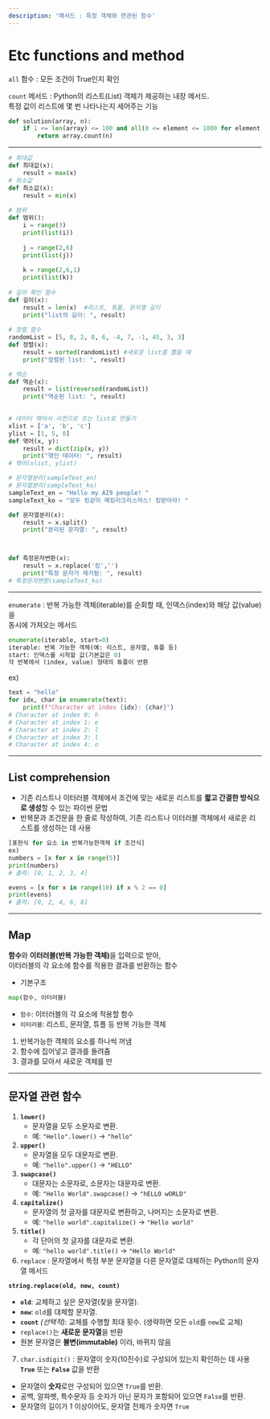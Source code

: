 ```yaml
---
description: '메서드 : 특정 객체와 연관된 함수'
---
```


# Etc functions and method

`all` 함수 : 모든 조건이 True인지 확인

`count` 메서드 : Python의 리스트(List) 객체가 제공하는 내장 메서드. \
특정 값이 리스트에 몇 번 나타나는지 세어주는 기능

```python
def solution(array, n):
    if 1 <= len(array) <= 100 and all(0 <= element <= 1000 for element in array) and 0 <= n <= 1000:
        return array.count(n)
```

***

```python
# 최대값
def 최대값(x):
    result = max(x)
# 최소값    
def 최소값(x):
    result = min(x)
    
# 범위
def 범위():
    i = range(3)
    print(list(i))
    
    j = range(2,6)
    print(list(j))
    
    k = range(2,6,1)
    print(list(k))
    
# 길이 확인 함수
def 길이(x):
    result = len(x)  #리스트, 튜플, 문자열 길이
    print("list의 길이: ", result)
    
# 정렬 함수
randomList = [5, 8, 2, 0, 6, -4, 7, -1, 45, 3, 3]
def 정렬(x):
    result = sorted(randomList) #새로운 list를 뽑을 때
    print("정렬된 list: ", result)

# 역순
def 역순(x):
    result = list(reversed(randomList))
    print("역순된 list: ", result)
    

# 데이터 엮어서 사전으로 또는 list로 만들기
xlist = ['a', 'b', 'c']
ylist = [1, 5, 8]
def 엮어(x, y):
    result = dict(zip(x, y))
    print("엮인 데이터: ", result)
# 엮어(xlist, ylist)

# 문자열분리(sampleText_en)
# 문자열분리(sampleText_ko)
sampleText_en = "Hello my AI9 people! "
sampleText_ko = "모두 킹같이 메킹리크리스마스! 킹받아라! "

def 문자열분리(x):
    result = x.split()
    print("분리된 문자열: ", result)



def 특정문자변환(x):
    result = x.replace('킹','')
    print("특정 문자가 제거됨: ", result)
# 특정문자변환(sampleText_ko)
```

***

`enumerate` : 반복 가능한 객체(iterable)를 순회할 때, 인덱스(index)와 해당 값(value)을 \
&#x20;                          동시에 가져오는 메서드

```python
enumerate(iterable, start=0)
iterable: 반복 가능한 객체(예: 리스트, 문자열, 튜플 등)
start: 인덱스를 시작할 값(기본값은 0)
각 반복에서 (index, value) 형태의 튜플이 반환
```

ex)

```python
text = "hello"
for idx, char in enumerate(text):
    print(f"Character at index {idx}: {char}")
# Character at index 0: h
# Character at index 1: e
# Character at index 2: l
# Character at index 3: l
# Character at index 4: o
```

***

## List comprehension

* 기존 리스트나 이터러블 객체에서 조건에 맞는 새로운 리스트를 **짧고 간결한 방식으로 생성**할 수 있는 파이썬 문법
* 반복문과 조건문을 한 줄로 작성하여, 기존 리스트나 이터러블 객체에서 새로운 리스트를 생성하는 데 사용

```python
[표현식 for 요소 in 반복가능한객체 if 조건식]
ex)
numbers = [x for x in range(5)]
print(numbers)
# 출력: [0, 1, 2, 3, 4]

evens = [x for x in range(10) if x % 2 == 0]
print(evens)
# 출력: [0, 2, 4, 6, 8]
```

***

## Map

**함수**와 **이터러블(반복 가능한 객체)**&#xC744; 입력으로 받아, \
이터러블의 각 요소에 함수를 적용한 결과를 반환하는 함수

* 기본구조

```python
map(함수, 이터러블)
```

* `함수`: 이터러블의 각 요소에 적용할 함수
* `이터러블`: 리스트, 문자열, 튜플 등 반복 가능한 객체

1. 반복가능한 객체의 요소를 하나씩 꺼냄
2. 함수에 집어넣고 결과를 돌려줌
3. 결과를 모아서 새로운 객체를 만

***

## 문자열 관련 함수

1. **`lower()`**
   * 문자열을 모두 소문자로 변환.
   * 예: `"Hello".lower()` → `"hello"`
2. **`upper()`**
   * 문자열을 모두 대문자로 변환.
   * 예: `"hello".upper()` → `"HELLO"`
3. **`swapcase()`**
   * 대문자는 소문자로, 소문자는 대문자로 변환.
   * 예: `"Hello World".swapcase()` → `"hELLO wORLD"`
4. **`capitalize()`**
   * 문자열의 첫 글자를 대문자로 변환하고, 나머지는 소문자로 변환.
   * 예: `"hello world".capitalize()` → `"Hello world"`
5. **`title()`**
   * 각 단어의 첫 글자를 대문자로 변환.
   * 예: `"hello world".title()` → `"Hello World"`
6. `replace` : 문자열에서 특정 부분 문자열을 다른 문자열로 대체하는 Python의 문자열 메서드

<pre class="language-python"><code class="lang-python"><strong>string.replace(old, new, count) 
</strong></code></pre>

* **`old`**: 교체하고 싶은 문자열(찾을 문자열).
* **`new`**: `old`를 대체할 문자열.
* **`count`** _(선택적)_: 교체를 수행할 최대 횟수. (생략하면 모든 `old`를 `new`로 교체)
* `replace()`는 **새로운 문자열**을 반환
* 원본 문자열은 **불변(immutable)** 이라, 바뀌지 않음

7. `char.isdigit()` : 문자열이 숫자(10진수)로 구성되어 있는지 확인하는 데 사용\
   &#x20;                                      **`True`** 또는 **`False`** 값을 반환

* 문자열이 **숫자**로만 구성되어 있으면 `True`를 반환.
* 공백, 알파벳, 특수문자 등 숫자가 아닌 문자가 포함되어 있으면 `False`를 반환.
* 문자열의 길이가 1 이상이어도, 문자열 전체가 숫자면 `True`





